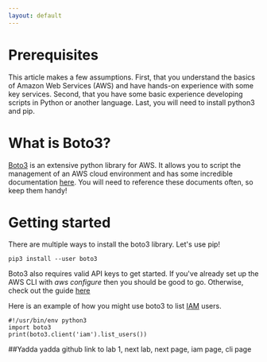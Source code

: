 ```yaml
---
layout: default
---
```


# Prerequisites
This article makes a few assumptions. First, that you understand the basics of Amazon Web Services (AWS) and have hands-on experience with some key services. Second, that you have some basic experience developing scripts in Python or another language. Last, you will need to install python3 and pip. 

# What is Boto3?
[Boto3](https://aws.amazon.com/sdk-for-python/) is an extensive python library for AWS. It allows you to script the management of an AWS cloud environment and has some incredible documentation [here](https://boto3.amazonaws.com/v1/documentation/api/latest/index.html). You will need to reference these documents often, so keep them handy!

# Getting started
There are multiple ways to install the boto3 library. Let's use pip!
```
pip3 install --user boto3
```
Boto3 also requires valid API keys to get started. If you've already set up the AWS CLI with _aws configure_ then you should be good to go. Otherwise, check out the guide [here](./cli-1.md)

Here is an example of how you might use boto3 to list [IAM](./iam-1) users.
```
#!/usr/bin/env python3
import boto3
print(boto3.client('iam').list_users())
```

##Yadda yadda github link to lab 1, next lab, next page, iam page, cli page
